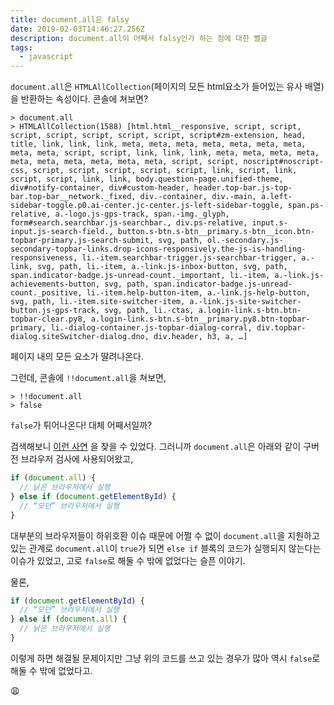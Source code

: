 ```yaml
---
title: document.all은 falsy
date: 2019-02-03T14:46:27.256Z
description: document.all이 어째서 falsy인가 하는 점에 대한 뻘글
tags:
  - javascript
---
```

`document.all`은 `HTMLAllCollection`(페이지의 모든 html요소가 들어있는 유사 배열)을 반환하는 속성이다. 콘솔에 쳐보면?

```shell
> document.all
> HTMLAllCollection(1588) [html.html__responsive, script, script, script, script, script, script, script, script#zm-extension, head, title, link, link, link, meta, meta, meta, meta, meta, meta, meta, meta, meta, script, script, link, link, link, meta, meta, meta, meta, meta, meta, meta, meta, meta, meta, script, script, noscript#noscript-css, script, script, script, script, script, link, script, link, script, script, link, link, body.question-page.unified-theme, div#notify-container, div#custom-header, header.top-bar.js-top-bar.top-bar__network._fixed, div.-container, div.-main, a.left-sidebar-toggle.p0.ai-center.jc-center.js-left-sidebar-toggle, span.ps-relative, a.-logo.js-gps-track, span.-img._glyph, form#search.searchbar.js-searchbar., div.ps-relative, input.s-input.js-search-field., button.s-btn.s-btn__primary.s-btn__icon.btn-topbar-primary.js-search-submit, svg, path, ol.-secondary.js-secondary-topbar-links.drop-icons-responsively.the-js-is-handling-responsiveness, li.-item.searchbar-trigger.js-searchbar-trigger, a.-link, svg, path, li.-item, a.-link.js-inbox-button, svg, path, span.indicator-badge.js-unread-count._important, li.-item, a.-link.js-achievements-button, svg, path, span.indicator-badge.js-unread-count._positive, li.-item.help-button-item, a.-link.js-help-button, svg, path, li.-item.site-switcher-item, a.-link.js-site-switcher-button.js-gps-track, svg, path, li.-ctas, a.login-link.s-btn.btn-topbar-clear.py8, a.login-link.s-btn.s-btn__primary.py8.btn-topbar-primary, li.-dialog-container.js-topbar-dialog-corral, div.topbar-dialog.siteSwitcher-dialog.dno, div.header, h3, a, …]
```

페이지 내의 모든 요소가 딸려나온다.

그런데, 콘솔에 `!!document.all`을 쳐보면,

```shell
> !!document.all
> false
```

`false`가 튀어나온다! 대체 어째서일까?

검색해보니 [이런 사연](https://stackoverflow.com/a/10394873/8994411) 을 찾을 수 있었다. 그러니까 `document.all`은 아래와 같이 구버전 브라우저 검사에 사용되어왔고,

```js
if (document.all) {
  // 낡은 브라우저에서 실행
} else if (document.getElementById) {
  // “모던” 브라우저에서 실행
}
```

대부분의 브라우저들이 하위호환 이슈 때문에 어쩔 수 없이 `document.all`을 지원하고 있는 관계로 `document.all`이 `true`가 되면 `else if` 블록의 코드가 실행되지 않는다는 이슈가 있었고, 고로 `false`로 해둘 수 밖에 없었다는 슬픈 이야기.

물론,

```js
if (document.getElementById) {
  // “모던” 브라우저에서 실행
} else if (document.all) {
  // 낡은 브라우저에서 실행
}
```

이렇게 하면 해결될 문제이지만 그냥 위의 코드를 쓰고 있는 경우가 많아 역시 `false`로 해둘 수 밖에 없었다고.

😩
